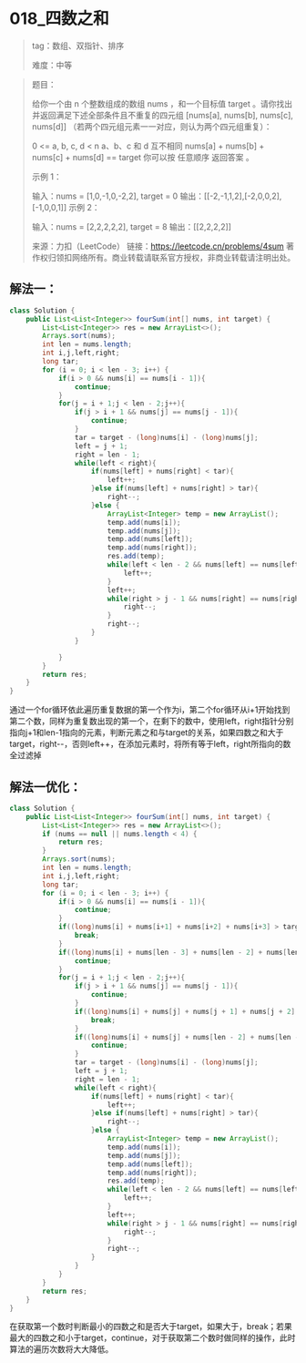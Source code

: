 # 018_四数之和

> tag：数组、双指针、排序
>
> 难度：中等

> 题目：
>
> 给你一个由 n 个整数组成的数组 nums ，和一个目标值 target 。请你找出并返回满足下述全部条件且不重复的四元组 [nums[a], nums[b], nums[c], nums[d]] （若两个四元组元素一一对应，则认为两个四元组重复）：
>
> 0 <= a, b, c, d < n
> a、b、c 和 d 互不相同
> nums[a] + nums[b] + nums[c] + nums[d] == target
> 你可以按 任意顺序 返回答案 。
>
> 示例 1：
>
> 输入：nums = [1,0,-1,0,-2,2], target = 0
> 输出：[[-2,-1,1,2],[-2,0,0,2],[-1,0,0,1]]
> 示例 2：
>
> 输入：nums = [2,2,2,2,2], target = 8
> 输出：[[2,2,2,2]]
>
> 来源：力扣（LeetCode）
> 链接：https://leetcode.cn/problems/4sum
> 著作权归领扣网络所有。商业转载请联系官方授权，非商业转载请注明出处。

## 解法一：

```java
class Solution {
    public List<List<Integer>> fourSum(int[] nums, int target) {
        List<List<Integer>> res = new ArrayList<>();
        Arrays.sort(nums);
        int len = nums.length;
        int i,j,left,right;
        long tar;
        for (i = 0; i < len - 3; i++) {
            if(i > 0 && nums[i] == nums[i - 1]){
                continue;
            }
            for(j = i + 1;j < len - 2;j++){
                if(j > i + 1 && nums[j] == nums[j - 1]){
                    continue;
                }
                tar = target - (long)nums[i] - (long)nums[j];
                left = j + 1;
                right = len - 1;
                while(left < right){
                    if(nums[left] + nums[right] < tar){
                        left++;
                    }else if(nums[left] + nums[right] > tar){
                        right--;
                    }else {
                        ArrayList<Integer> temp = new ArrayList();
                        temp.add(nums[i]);
                        temp.add(nums[j]);
                        temp.add(nums[left]);
                        temp.add(nums[right]);
                        res.add(temp);
                        while(left < len - 2 && nums[left] == nums[left + 1]){
                            left++;
                        }
                        left++;
                        while(right > j - 1 && nums[right] == nums[right-1]){
                            right--;
                        }
                        right--;
                    }
                }

            }
        }
        return res;
    }
}
```

通过一个for循环依此遍历重复数据的第一个作为i，第二个for循环从i+1开始找到第二个数，同样为重复数出现的第一个，在剩下的数中，使用left，right指针分别指向j+1和len-1指向的元素，判断元素之和与target的关系，如果四数之和大于target，right--，否则left++，在添加元素时，将所有等于left，right所指向的数全过滤掉

## 解法一优化：

```java
class Solution {
    public List<List<Integer>> fourSum(int[] nums, int target) {
        List<List<Integer>> res = new ArrayList<>();
        if (nums == null || nums.length < 4) {
            return res;
        }
        Arrays.sort(nums);
        int len = nums.length;
        int i,j,left,right;
        long tar;
        for (i = 0; i < len - 3; i++) {
            if(i > 0 && nums[i] == nums[i - 1]){
                continue;
            }
            if((long)nums[i] + nums[i+1] + nums[i+2] + nums[i+3] > target){
                break;
            }
            if((long)nums[i] + nums[len - 3] + nums[len - 2] + nums[len - 1] < target){
                continue;
            }
            for(j = i + 1;j < len - 2;j++){
                if(j > i + 1 && nums[j] == nums[j - 1]){
                    continue;
                }
                if((long)nums[i] + nums[j] + nums[j + 1] + nums[j + 2] > target){
                    break;
                }
                if((long)nums[i] + nums[j] + nums[len - 2] + nums[len - 1] < target){
                    continue;
                }
                tar = target - (long)nums[i] - (long)nums[j];
                left = j + 1;
                right = len - 1;
                while(left < right){
                    if(nums[left] + nums[right] < tar){
                        left++;
                    }else if(nums[left] + nums[right] > tar){
                        right--;
                    }else {
                        ArrayList<Integer> temp = new ArrayList();
                        temp.add(nums[i]);
                        temp.add(nums[j]);
                        temp.add(nums[left]);
                        temp.add(nums[right]);
                        res.add(temp);
                        while(left < len - 2 && nums[left] == nums[left + 1]){
                            left++;
                        }
                        left++;
                        while(right > j - 1 && nums[right] == nums[right-1]){
                            right--;
                        }
                        right--;
                    }
                }
            }
        }
        return res;
    }
}
```

在获取第一个数时判断最小的四数之和是否大于target，如果大于，break；若果最大的四数之和小于target，continue，对于获取第二个数时做同样的操作，此时算法的遍历次数将大大降低。